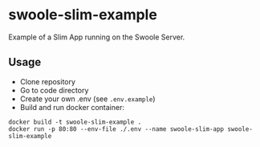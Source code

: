 # swoole-slim-example
Example of a Slim App running on the Swoole Server.

## Usage

- Clone repository
- Go to code directory
- Create your own .env (see `.env.example`)
- Build and run docker container:
```
docker build -t swoole-slim-example .
docker run -p 80:80 --env-file ./.env --name swoole-slim-app swoole-slim-example
```
